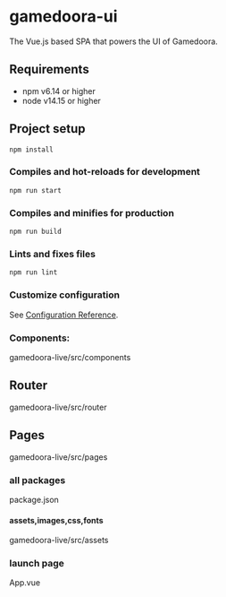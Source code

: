 # gamedoora-ui
The Vue.js based SPA that powers the UI of Gamedoora. 
## Requirements
- npm v6.14 or higher
- node v14.15 or higher
 
## Project setup
```
npm install
```

### Compiles and hot-reloads for development
```
npm run start
```

### Compiles and minifies for production
```
npm run build
```

### Lints and fixes files
```
npm run lint
```

### Customize configuration
See [Configuration Reference](https://cli.vuejs.org/config/).

### Components:

gamedoora-live/src/components

## Router
gamedoora-live/src/router

## Pages
gamedoora-live/src/pages

### all packages
package.json

#### assets,images,css,fonts
gamedoora-live/src/assets

### launch page
App.vue






